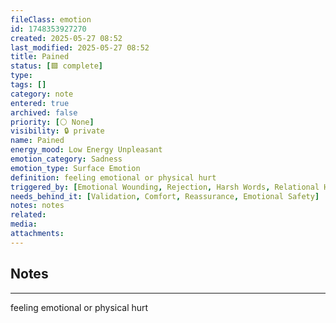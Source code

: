 ```yaml
---
fileClass: emotion
id: 1748353927270
created: 2025-05-27 08:52
last_modified: 2025-05-27 08:52
title: Pained
status: [🟩 complete]
type: 
tags: []
category: note
entered: true
archived: false
priority: [⚪ None]
visibility: 🔒 private
name: Pained
energy_mood: Low Energy Unpleasant
emotion_category: Sadness
emotion_type: Surface Emotion
definition: feeling emotional or physical hurt
triggered_by: [Emotional Wounding, Rejection, Harsh Words, Relational Hurt]
needs_behind_it: [Validation, Comfort, Reassurance, Emotional Safety]
notes: notes
related: 
media: 
attachments:
---
```


## Notes
---
feeling emotional or physical hurt

